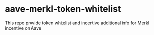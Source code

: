 # aave-merkl-token-whitelist
This repo provide token whitelist and incentive additional info for Merkl incentive on Aave
